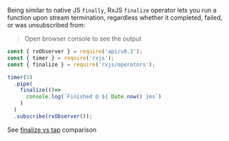 <!--
name:
title:		finalize
pageTitle:	finalize — RxJS operator example + marble diagram
desc:		RxJS 'finalize' operator lets you run a function upon stream termination, regardless whether it has completed or failed
docsUrl:	https://rxjs.dev/api/operators/finalize
-->

Being similar to native JS `finally`, RxJS `finalize` operator lets you run a function upon stream termination, regardless whether it completed, failed, or was unsubscribed from:

> Open browser console to see the output

```js
const { rxObserver } = require('api/v0.3');
const { timer } = require('rxjs');
const { finalize } = require('rxjs/operators');

timer(5)
  .pipe(
    finalize(()=>
      console.log(`Finished @ ${ Date.now() }ms`)
    )
  )
  .subscribe(rxObserver());

```

See [finalize vs tap](/rxjs/tap-vs-finalize/) comparison
